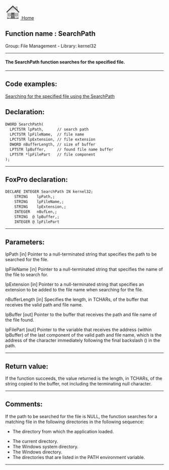 [<img src="../../images/home.png"> Home ](https://github.com/VFPX/Win32API)  

## Function name : SearchPath
Group: File Management - Library: kernel32    
***  


#### The SearchPath function searches for the specified file. 
***  


## Code examples:
[Searching for the specified file using the SearchPath](../../samples/sample_250.md)  

## Declaration:
```foxpro  
DWORD SearchPath(
  LPCTSTR lpPath,      // search path
  LPCTSTR lpFileName,  // file name
  LPCTSTR lpExtension, // file extension
  DWORD nBufferLength, // size of buffer
  LPTSTR lpBuffer,     // found file name buffer
  LPTSTR *lpFilePart   // file component
);  
```  
***  


## FoxPro declaration:
```foxpro  
DECLARE INTEGER SearchPath IN kernel32;
	STRING    lpPath,;
	STRING    lpFileName,;
	STRING    lpExtension,;
	INTEGER   nBufLen,;
	STRING  @ lpBuffer,;
	INTEGER @ lpFilePart  
```  
***  


## Parameters:
lpPath 
[in] Pointer to a null-terminated string that specifies the path to be searched for the file. 

lpFileName 
[in] Pointer to a null-terminated string that specifies the name of the file to search for. 

lpExtension 
[in] Pointer to a null-terminated string that specifies an extension to be added to the file name when searching for the file. 

nBufferLength 
[in] Specifies the length, in TCHARs, of the buffer that receives the valid path and file name. 

lpBuffer 
[out] Pointer to the buffer that receives the path and file name of the file found. 

lpFilePart 
[out] Pointer to the variable that receives the address (within lpBuffer) of the last component of the valid path and file name, which is the address of the character immediately following the final backslash (\) in the path.   
***  


## Return value:
If the function succeeds, the value returned is the length, in TCHARs, of the string copied to the buffer, not including the terminating null character.   
***  


## Comments:
If the path to be searched for the file is NULL, the function searches for a matching file in the following directories in the following sequence: <UL><LI>The directory from which the application loaded.   
<LI>The current directory.   
<LI>The Windows system directory.  
<LI>The Windows directory.  
<LI>The directories that are listed in the PATH environment variable.   
</UL>  
  
***  

